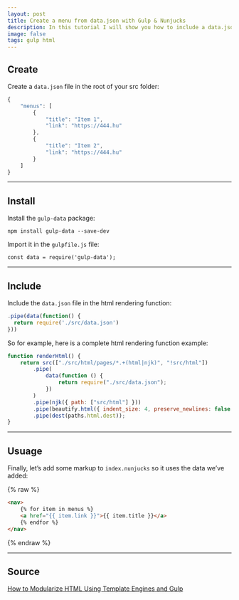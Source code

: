 ```yaml
---
layout: post
title: Create a menu from data.json with Gulp & Nunjucks
description: In this tutorial I will show you how to include a data.json file in Gulp, and call variables used in Nunjucks template files.
image: false
tags: gulp html
---
```


## Create

Create a `data.json` file in the root of your src folder:

```javascript
{
    "menus": [
        {
            "title": "Item 1",
            "link": "https://444.hu"
        },
        {
            "title": "Item 2",
            "link": "https://444.hu"
        }
    ]
}
```

---

## Install

Install the `gulp-data` package:

```shell
npm install gulp-data --save-dev
```

Import it in the `gulpfile.js` file:

```shell
const data = require('gulp-data');
```

---

## Include

Include the `data.json` file in the html rendering function:

```javascript
.pipe(data(function() {
  return require('./src/data.json')
}))
```

So for example, here is a complete html rendering function example:

```javascript
function renderHtml() {
    return src(["./src/html/pages/*.+(html|njk)", "!src/html"])
        .pipe(
            data(function () {
                return require("./src/data.json");
            })
        )
        .pipe(njk({ path: ["src/html"] }))
        .pipe(beautify.html({ indent_size: 4, preserve_newlines: false }))
        .pipe(dest(paths.html.dest));
}
```

---

## Usuage

Finally, let’s add some markup to `index.nunjucks` so it uses the data we’ve added:

{% raw %}

```html
<nav>
    {% for item in menus %}
    <a href="{{ item.link }}">{{ item.title }}</a>
    {% endfor %}
</nav>
```

{% endraw %}

---

## Source

[How to Modularize HTML Using Template Engines and Gulp](https://medium.com/free-code-camp/how-to-modularize-html-using-template-engines-and-gulp-d1cb8af54138)
